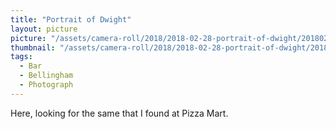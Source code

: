 ```yaml
---
title: "Portrait of Dwight"
layout: picture
picture: "/assets/camera-roll/2018/2018-02-28-portrait-of-dwight/20180228_093359942_iOS.jpg"
thumbnail: "/assets/camera-roll/2018/2018-02-28-portrait-of-dwight/20180228_093359942_iOS-thumbnail.jpg"
tags:
  - Bar
  - Bellingham
  - Photograph  
---
```

Here, looking for the same that I found at Pizza Mart.